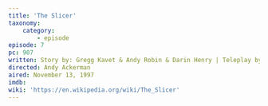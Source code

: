```yaml
---
title: 'The Slicer'
taxonomy:
    category:
        - episode
episode: 7
pc: 907         
written: Story by: Gregg Kavet & Andy Robin & Darin Henry | Teleplay by: Gregg Kavet & Andy Robin
directed: Andy Ackerman
aired: November 13, 1997
imdb:
wiki: 'https://en.wikipedia.org/wiki/The_Slicer'
---
```

